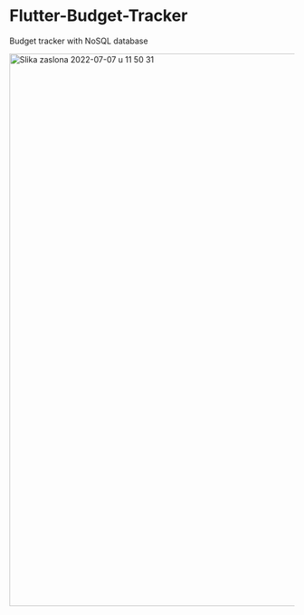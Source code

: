 # Flutter-Budget-Tracker
Budget tracker with NoSQL database


<img width="976" alt="Slika zaslona 2022-07-07 u 11 50 31" src="https://user-images.githubusercontent.com/57439344/177745718-5aa91b5c-215a-44b1-9f0c-a7f4796b0b68.png">
